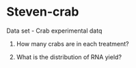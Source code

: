 # Steven-crab

Data set - Crab experimental datq



1) How many crabs are in each treatment?

2)  What is the distribution of RNA yield?